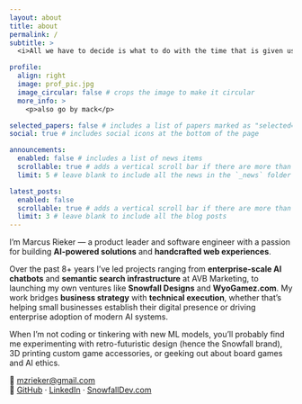 ```yaml
---
layout: about
title: about
permalink: /
subtitle: >
  <i>All we have to decide is what to do with the time that is given us. ~ J.R.R. Tolkien</i>

profile:
  align: right
  image: prof_pic.jpg
  image_circular: false # crops the image to make it circular
  more_info: >
    <p>also go by mack</p>

selected_papers: false # includes a list of papers marked as "selected={true}"
social: true # includes social icons at the bottom of the page

announcements:
  enabled: false # includes a list of news items
  scrollable: true # adds a vertical scroll bar if there are more than 3 news items
  limit: 5 # leave blank to include all the news in the `_news` folder

latest_posts:
  enabled: false
  scrollable: true # adds a vertical scroll bar if there are more than 3 new posts items
  limit: 3 # leave blank to include all the blog posts
---
```


I’m Marcus Rieker — a product leader and software engineer with a passion for building **AI-powered solutions** and **handcrafted web experiences**.

Over the past 8+ years I’ve led projects ranging from **enterprise-scale AI chatbots** and **semantic search infrastructure** at AVB Marketing, to launching my own ventures like **Snowfall Designs** and **WyoGamez.com**. My work bridges **business strategy** with **technical execution**, whether that’s helping small businesses establish their digital presence or driving enterprise adoption of modern AI systems.

When I’m not coding or tinkering with new ML models, you’ll probably find me experimenting with retro-futuristic design (hence the Snowfall brand), 3D printing custom game accessories, or geeking out about board games and AI ethics.

📧 [mzrieker@gmail.com](mailto:mzrieker@gmail.com)  
🔗 [GitHub](https://github.com/mzrieker) · [LinkedIn](https://www.linkedin.com/in/…) · [SnowfallDev.com](https://snowfalldev.com)

